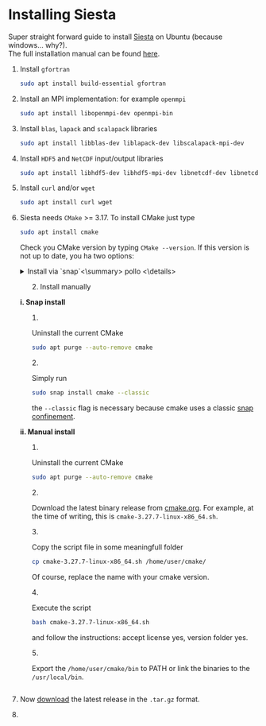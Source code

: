 # Installing Siesta

Super straight forward guide to install [Siesta](https://siesta-project.org/siesta/) on Ubuntu (because windows... why?).\
The full installation manual can be found [here](https://docs.siesta-project.org/projects/siesta/en/latest/how-to/index.html#how-to-build-siesta).

1. Install `gfortran`
   
   ```bash
   sudo apt install build-essential gfortran
   ```
3. Install an MPI implementation: for example `openmpi`
   ```bash
   sudo apt install libopenmpi-dev openmpi-bin
   ```
3. Install `blas`, `lapack` and `scalapack` libraries
   ```bash
   sudo apt install libblas-dev liblapack-dev libscalapack-mpi-dev
   ```
4. Install `HDF5` and `NetCDF` input/output libraries
   ```bash
   sudo apt install libhdf5-dev libhdf5-mpi-dev libnetcdf-dev libnetcdff-dev netcdf-bin
   ```
5. Install `curl` and/or `wget`
   ```bash
   sudo apt install curl wget
   ```
6. Siesta needs `CMake` >= 3.17. To install CMake just type
   ```bash
   sudo apt install cmake
   ```
   Check you CMake version by typing `CMake --version`. If this version is not up to date, you ha two options:
   
   <details>
   <summary>Install via `snap`<\summary>
   pollo
   <\details>
   
   2. Install manually

   **i. Snap install**

      1. Uninstall the current CMake
         
         ```bash
         sudo apt purge --auto-remove cmake
         ```
      2. Simply run
         ```bash
         sudo snap install cmake --classic
         ```
         the `--classic` flag is necessary because cmake uses a classic [snap confinement](https://snapcraft.io/docs/snap-confinement).

   **ii. Manual install**

      1. Uninstall the current CMake
         
         ```bash
         sudo apt purge --auto-remove cmake
         ```
      2. Download the latest binary release from [cmake.org](https://cmake.org/download).
         For example, at the time of writing, this is `cmake-3.27.7-linux-x86_64.sh`.
      3. Copy the script file in some meaningfull folder
         ```bash
         cp cmake-3.27.7-linux-x86_64.sh /home/user/cmake/
         ```
         Of course, replace the name with your cmake version.
      4. Execute the script
         ```bash
         bash cmake-3.27.7-linux-x86_64.sh
         ```
         and follow the instructions: accept license yes, version folder yes.
      5. Export the `/home/user/cmake/bin` to PATH or link the binaries to the `/usr/local/bin`.

8. Now [download](https://gitlab.com/siesta-project/siesta/-/releases) the latest release in the `.tar.gz` format.
9. 
